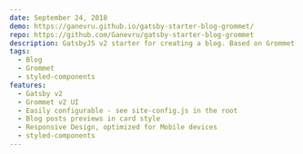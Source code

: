 ```yaml
---
date: September 24, 2018
demo: https://ganevru.github.io/gatsby-starter-blog-grommet/
repo: https://github.com/Ganevru/gatsby-starter-blog-grommet
description: GatsbyJS v2 starter for creating a blog. Based on Grommet v2 UI
tags:
  - Blog
  - Grommet
  - styled-components
features:
  - Gatsby v2
  - Grommet v2 UI
  - Easily configurable - see site-config.js in the root
  - Blog posts previews in card style
  - Responsive Design, optimized for Mobile devices
  - styled-components
---
```

